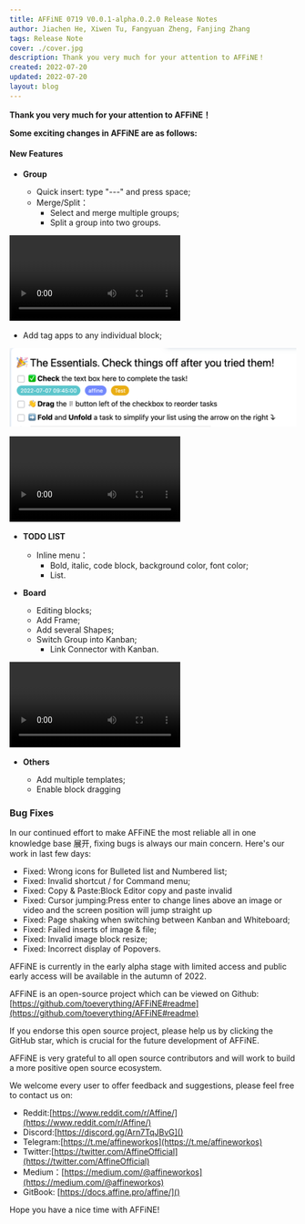 ```yaml
---
title: AFFiNE 0719 V0.0.1-alpha.0.2.0 Release Notes
author: Jiachen He, Xiwen Tu, Fangyuan Zheng, Fanjing Zhang
tags: Release Note
cover: ./cover.jpg
description: Thank you very much for your attention to AFFiNE！
created: 2022-07-20
updated: 2022-07-20
layout: blog
---
```


**Thank you very much for your attention to AFFiNE！**

**Some exciting changes in AFFiNE are as follows:**

#### New Features

- **Group**

  - Quick insert: type "---" and press space;
  - Merge/Split：
    - Select and merge multiple groups;
    - Split a group into two groups.

<video><source /></video>

- Add tag apps to any individual block;

![](./952b77b42c0b56b820b139c6586028fdc3c29929-1272x348.png)

<video><source /></video>

- **TODO LIST**

  - Inline menu：
    - Bold, italic, code block, background color, font color;
    - List.

- **Board**

  - Editing blocks;
  - Add Frame;
  - Add several Shapes;
  - Switch Group into Kanban;
    - Link Connector with Kanban.

<video><source /></video>

- **Others**

  - Add multiple templates;
  - Enable block dragging

### **Bug Fixes**

In our continued effort to make AFFiNE the most reliable all in one knowledge base 展开, fixing bugs is always our main concern. Here's our work in last few days:

- Fixed: Wrong icons for Bulleted list and Numbered list;
- Fixed: Invalid shortcut / for Command menu;
- Fixed: Copy & Paste:Block Editor copy and paste invalid
- Fixed: Cursor jumping:Press enter to change lines above an image or video and the screen position will jump straight up
- Fixed: Page shaking when switching between Kanban and Whiteboard;
- Fixed: Failed inserts of image & file;
- Fixed: Invalid image block resize;
- Fixed: Incorrect display of Popovers.

AFFiNE is currently in the early alpha stage with limited access and public early access will be available in the autumn of 2022.

AFFiNE is an open-source project which can be viewed on Github: [https://github.com/toeverything/AFFiNE#readme](https://github.com/toeverything/AFFiNE#readme)

If you endorse this open source project, please help us by clicking the GitHub star, which is crucial for the future development of AFFiNE.

AFFiNE is very grateful to all open source contributors and will work to build a more positive open source ecosystem.

We welcome every user to offer feedback and suggestions, please feel free to contact us on:

- Reddit:[https://www.reddit.com/r/Affine/](https://www.reddit.com/r/Affine/)
- Discord:[https://discord.gg/Arn7TqJBvG]()
- Telegram:[https://t.me/affineworkos](https://t.me/affineworkos)
- Twitter:[https://twitter.com/AffineOfficial](https://twitter.com/AffineOfficial)
- Medium：[https://medium.com/@affineworkos](https://medium.com/@affineworkos)
- GitBook: [https://docs.affine.pro/affine/]()

Hope you have a nice time with AFFiNE!

